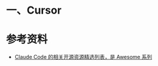 # 一、Cursor



# 参考资料

- [Claude Code 的相关开源资源精选列表，是 Awesome 系列](https://github.com/hesreallyhim/awesome-claude-code)